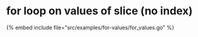 # for loop on values of slice (no index)

{% embed include file="src/examples/for-values/for_values.go" %}


